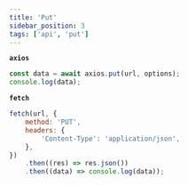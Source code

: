 ```yaml
---
title: 'Put'
sidebar_position: 3
tags: ['api', 'put']
---
```


**`axios`**

```js
const data = await axios.put(url, options);
console.log(data);
```

**`fetch`**

```js
fetch(url, {
    method: 'PUT',
    headers: {
        'Content-Type': 'application/json',
    },
})
    .then((res) => res.json())
    .then((data) => console.log(data));
```
